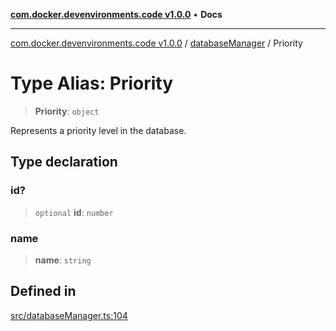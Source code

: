 [**com.docker.devenvironments.code v1.0.0**](../../README.md) • **Docs**

***

[com.docker.devenvironments.code v1.0.0](../../README.md) / [databaseManager](../README.md) / Priority

# Type Alias: Priority

> **Priority**: `object`

Represents a priority level in the database.

## Type declaration

### id?

> `optional` **id**: `number`

### name

> **name**: `string`

## Defined in

[src/databaseManager.ts:104](https://github.com/diego-dini/API-de-Gerenciamento-de-Tarefas/blob/af5f928f65b5a1b1f01ef851e3d416d5eeef8bc1/src/databaseManager.ts#L104)
